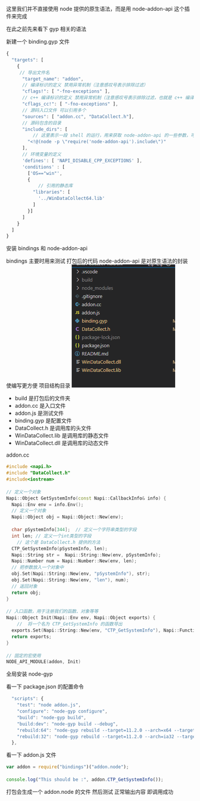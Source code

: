 这里我们并不直接使用 node 提供的原生语法，而是用 node-addon-api 这个插件来完成

在此之前先来看下 gyp 相关的语法

新建一个 binding.gyp 文件

```js
{
  "targets": [
    {
     // 导出文件名
      "target_name": "addon",
      // 编译标识的定义 禁用异常机制（注意感叹号表示排除过滤）
      "cflags!": [ "-fno-exceptions" ],
      // c++ 编译标识的定义 禁用异常机制（注意感叹号表示排除过滤，也就是 c++ 编译器会去除该标识）
      "cflags_cc!": [ "-fno-exceptions" ],
      // 源码入口文件 可以引用多个
      "sources": [ "addon.cc", "DataCollect.h"],
      // 源码包含的目录
      "include_dirs": [
          // 这里表示一段 shell 的运行，用来获取 node-addon-api 的一些参数，可以自行 node -p "require('node-addon-api').include" 来看效果
        "<!@(node -p \"require('node-addon-api').include\")"
      ],
      // 环境变量的定义
      'defines': [ 'NAPI_DISABLE_CPP_EXCEPTIONS' ],
      'conditions' : [
        ['OS=="win"',
        {
            // 引用的静态库
          "libraries": [
            '../WinDataCollect64.lib'
          ]
        }]
      ]
    }
  ]
}

```

安装 bindings 和 node-addon-api

bindings 主要时用来测试 打包后的代码
node-addon-api 是对原生语法的封装 使编写更方便
项目结构目录
![](img/node-gyp.jpg)

- build 是打包后的文件夹
- addon.cc 是入口文件
- addon.js 是测试文件
- binding.gyp 是配置文件
- DataCollect.h 是调用库的头文件
- WinDataCollect.lib 是调用库的静态文件
- WinDataCollect.dll 是调用库的动态文件

addon.cc

```c++
#include <napi.h>
#include "DataCollect.h"
#include<iostream>

// 定义一个对象
Napi::Object GetSystemInfo(const Napi::CallbackInfo& info) {
  Napi::Env env = info.Env();
  // 定义一个对象
  Napi::Object obj = Napi::Object::New(env);

  char pSystemInfo[344];  // 定义一个字符串类型的字段
  int len; // 定义一个int类型的字段
    // 这个是 DataCollect.h 提供的方法
  CTP_GetSystemInfo(pSystemInfo, len);
  Napi::String str =  Napi::String::New(env, pSystemInfo);
  Napi::Number num = Napi::Number::New(env, len);
  // 把参数放入一个对象中
  obj.Set(Napi::String::New(env, "pSystemInfo"), str);
  obj.Set(Napi::String::New(env, "len"), num);
  // 返回对象
  return obj;
}

// 入口函数，用于注册我们的函数、对象等等
Napi::Object Init(Napi::Env env, Napi::Object exports) {
    //  将一个名为 CTP_GetSystemInfo 的函数导出
  exports.Set(Napi::String::New(env, "CTP_GetSystemInfo"), Napi::Function::New(env, GetSystemInfo));
  return exports;
}

// 固定的宏使用
NODE_API_MODULE(addon, Init)
```

全局安装 node-gyp

看一下 package.json 的配置命令

```js
  "scripts": {
    "test": "node addon.js",
    "configure": "node-gyp configure",
    "build": "node-gyp build",
    "build:dev": "node-gyp build --debug",
    "rebuild:64": "node-gyp rebuild --target=11.2.0 --arch=x64 --target_platform=win32 --dist-url=https://atom.io/download/atom-shell",
    "rebuild:32": "node-gyp rebuild --target=11.2.0 --arch=ia32 --target_platform=win32 --dist-url=https://atom.io/download/atom-shell"
  },
```

看一下 addon.js 文件

```js
var addon = require("bindings")("addon.node");

console.log("This should be :", addon.CTP_GetSystemInfo());
```

打包会生成一个 addon.node 的文件 然后测试 正常输出内容 即调用成功
